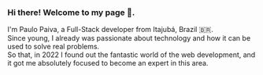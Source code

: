 ### Hi there! Welcome to my page 👋.

<p>I'm Paulo Paiva, a Full-Stack developer from Itajubá, Brazil 🇧🇷.
<br/>
Since young, I already was passionate about technology and how it can be used to solve real problems.
<br/>
So that, in 2022 I found out the fantastic world of the web development, and it got me absolutely focused to become an expert in this area.</p>
